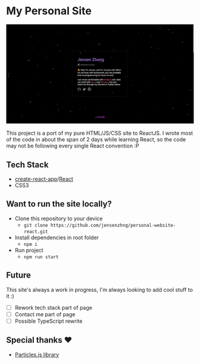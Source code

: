 # My Personal Site

<img src="./demo.png"/>

This project is a port of my pure HTML/JS/CSS site to ReactJS. I wrote most of the code in about the span of 2 days while learning React, so the code may not be following every single React convention :P 

## Tech Stack
- [create-react-app](https://create-react-app.dev/)/[React](https://reactjs.org/)
- CSS3

## Want to run the site locally?
- Clone this repository to your device
    - `git clone https://github.com/jensenzhng/personal-website-react.git`
- Install dependencies in root folder
    - `npm i`
- Run project
    - `npm run start`

## Future
This site's always a work in progress, I'm always looking to add cool stuff to it :)
- [ ] Rework tech stack part of page
- [ ] Contact me part of page
- [ ] Possible TypeScript rewrite 

## Special thanks ❤️
- [Particles.js library](https://github.com/VincentGarreau/particles.js/)

